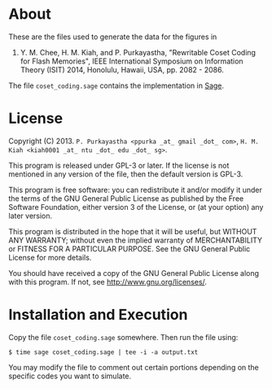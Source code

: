# About

These are the files used to generate the data for the figures in

1. Y. M. Chee, H. M. Kiah, and P. Purkayastha, "Rewritable Coset Coding for
   Flash Memories", IEEE International Symposium on Information Theory (ISIT)
   2014, Honolulu, Hawaii, USA, pp. 2082 - 2086.


The file `coset_coding.sage` contains the implementation in
[Sage](http://sagemath.org).


# License

Copyright (C) 2013. `P. Purkayastha <ppurka _at_ gmail _dot_ com>`,
`H. M. Kiah <kiah0001 _at_ ntu _dot_ edu _dot_ sg>`.

This program is released under GPL-3 or later. If the license is not
mentioned in any version of the file, then the default version is GPL-3.

This program is free software: you can redistribute it and/or modify it
under the terms of the GNU General Public License as published by the Free
Software Foundation, either version 3 of the License, or (at your option)
any later version.

This program is distributed in the hope that it will be useful, but WITHOUT
ANY WARRANTY; without even the implied warranty of MERCHANTABILITY or
FITNESS FOR A PARTICULAR PURPOSE.  See the GNU General Public License for
more details.

You should have received a copy of the GNU General Public License along
with this program.  If not, see <http://www.gnu.org/licenses/>.


# Installation and Execution

Copy the file `coset_coding.sage` somewhere. Then run the file using:

    $ time sage coset_coding.sage | tee -i -a output.txt

You may modify the file to comment out certain portions depending on the
specific codes you want to simulate.

